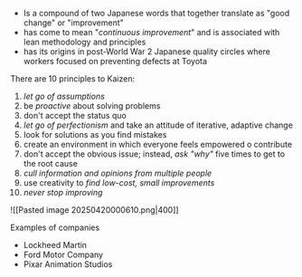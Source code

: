 - Is a compound of two Japanese words that together translate as "good change" or "improvement"
- has come to mean "*continuous improvement*" and is associated with lean methodology and principles
- has its origins in post-World War 2 Japanese quality circles where workers focused on preventing defects at Toyota

There are 10 principles to Kaizen:
1. *let go of assumptions*
2. be *proactive* about solving problems
3. don't accept the status quo
4. *let go of perfectionism* and take an attitude of iterative, adaptive change
5. look for solutions as you find mistakes
6. create an environment in which everyone feels empowered o contribute
7. don't accept the obvious issue; instead, *ask "why"* five times to get to the root cause
8. *cull information and opinions from multiple people*
9. use creativity to *find low-cost, small improvements*
10. *never stop improving*

![[Pasted image 20250420000610.png|400]]

Examples of companies 
- Lockheed Martin
- Ford Motor Company
- Pixar Animation Studios